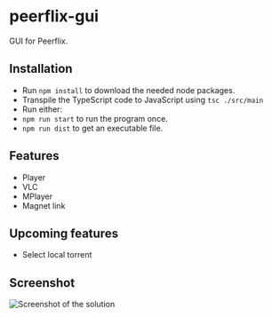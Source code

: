 # peerflix-gui
GUI for Peerflix.

## Installation
* Run `npm install` to download the needed node packages.
* Transpile the TypeScript code to JavaScript using `tsc ./src/main`
* Run either:
 * `npm run start` to run the program once.
 * `npm run dist` to get an executable file.

## Features
* Player
 * VLC
 * MPlayer
* Magnet link

## Upcoming features
* Select local torrent

## Screenshot
![Screenshot of the solution][screenshot]

[screenshot]: https://i.gyazo.com/753951cab9a1d6fd51dc13339ff5693b.png "Screenshot of the solution"